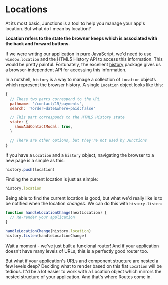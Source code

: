 # Locations

At its most basic, Junctions is a tool to help you manage your app's location. But what do I mean by location?

**Location refers to the state the browser keeps which is associated with the back and forward buttons.**

If we were writing our application in pure JavaScript, we'd need to use `window.location` and the HTML5 History API to access this information. This would be pretty painful. Fortunately, the excellent [history](https://github.com/mjackson/history) package gives us a browser-independent API for accessing this information.

In a nutshell, `history` is a way to manage a collection of `Location` objects which represent the browser history. A single `Location` object looks like this:

```js
{
  // These two parts correspond to the URL
  pathname: '/contact/15/payments',
  search: '?order=date&where=paid:false'

  // This part corresponds to the HTML5 History state
  state: {
    showAddContactModal: true,
  }

  // There are other options, but they're not used by Junctions
}
```

If you have a `Location` and a `history` object, navigating the browser to a new page is a simple as this:

```js
history.push(location)
```

Finding the current location is just as simple:

```js
history.location
```

Being able to find the current location is good, but what we'd really like is to be notified when the location *changes*. We can do this with `history.listen`:

```js
function handleLocationChange(nextLocation) {
  // Re-render your application
}

handleLocationChange(history.location)
history.listen(handleLocationChange)
```

Wait a moment - we've just built a funcional router! And if your application doesn't have many levels of URLs, this is a perfectly good router too.

But what if your application's URLs and component structure are nested a few levels deep? Deciding what to render based on this flat `Location` will be tedious. It'd be a lot easier to work with a Location object which mirrors the nested structure of your application. And that's where Routes come in.
